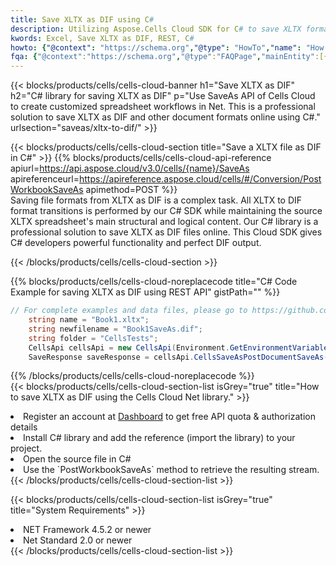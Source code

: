 ```yaml
---
title: Save XLTX as DIF using C# 
description: Utilizing Aspose.Cells Cloud SDK for C# to save XLTX format file as DIF format file. 
kwords: Excel, Save XLTX as DIF, REST, C#
howto: {"@context": "https://schema.org","@type": "HowTo","name": "How to save XLTX as DIF using the Cells Cloud Net library.","description": "How to save XLTX as DIF using the Cells Cloud Net library.","image": {"@type": "ImageObject"},"url": "/net/saveas/xltx-to-dif/","step": [{ "@type": "HowToStep","name": "How to save XLTX as DIF using the Cells Cloud Net library. step 1", "image": {"@type": "ImageObject",},"url": "/net/saveas/xltx-to-dif/","text": "Register an account at <a href='https://dashboard.aspose.cloud/'>Dashboard</a> to get free API quota & authorization details",},{ "@type": "HowToStep","name": "How to save XLTX as DIF using the Cells Cloud Net library. step 1", "image": {"@type": "ImageObject",},"url": "/net/saveas/xltx-to-dif/","text": "Install C# library and add the reference (import the library) to your project.",},{ "@type": "HowToStep","name": "How to save XLTX as DIF using the Cells Cloud Net library. step 1", "image": {"@type": "ImageObject",},"url": "/net/saveas/xltx-to-dif/","text": "Open the source file in C#",},{ "@type": "HowToStep","name": "How to save XLTX as DIF using the Cells Cloud Net library. step 1", "image": {"@type": "ImageObject",},"url": "/net/saveas/xltx-to-dif/","text": "Use the `PostWorkbookSaveAs` method to retrieve the resulting stream.",}, ],"supply": {"@type": "HowToSupply","name": "document"},"tool": [{"@type": "HowToTool","name": "Visual Studio, Visual Studio Code, Rider"},{"@type": "HowToTool","name": "Aspose Cells"}],"totalTime": "PT6M"}
fqa: {"@context":"https://schema.org","@type":"FAQPage","mainEntity":[{"@type":"Question","name":"Why save file as other formats file in C# using REST API?","acceptedAnswer":{"@type":"Answer","text":"Documents are encoded in many ways, and some files may be incompatible with the software you use. To open and read such files, just save them as appropriate file formats.<br/><ol><li>Install .NET SDK and add the reference (import the library) to your project.</li><li>Open the source file in C# using REST API.</li><li>Call the PostWorkbookSaveAsRequest() method, passing an output filename with required extension.</li><li>Get the result of save as a separate file.</li></ol>"}},{"@type":"Question","name":"What file formats can I save as with your C# library?","acceptedAnswer":{"@type":"Answer","text":"We support a variety of file formats for conversion using .NET library, including XLSX, Excel, xls , PDF, CSV, HTML, Markdown, XML, PNG, JPG, TIFF, Json, TXT and many more."}},{"@type":"Question","name":"What is the maximum allowed file size for conversion using this .NET library?","acceptedAnswer":{"@type":"Answer","text":"There are no file size limits for format conversions using .NET library."}}]}
---
```



{{< blocks/products/cells/cells-cloud-banner h1="Save XLTX as DIF" h2="C# library for saving XLTX as DIF" p="Use SaveAs API of Cells Cloud to create customized spreadsheet workflows in Net. This is a professional solution to save XLTX as DIF and other document formats online using C#." urlsection="saveas/xltx-to-dif/" >}}

{{< blocks/products/cells/cells-cloud-section  title="Save a XLTX file as DIF in C#" >}}
{{% blocks/products/cells/cells-cloud-api-reference  apiurl=https://api.aspose.cloud/v3.0/cells/{name}/SaveAs  apireferenceurl=https://apireference.aspose.cloud/cells/#/Conversion/PostWorkbookSaveAs  apimethod=POST %}}
<br/>
Saving file formats from XLTX as DIF is a complex task. All XLTX to DIF format transitions is performed by our C# SDK while maintaining the source XLTX spreadsheet's main structural and logical content. Our C# library is a professional solution to save XLTX as DIF files online. This Cloud SDK gives C# developers powerful functionality and perfect DIF output.

{{< /blocks/products/cells/cells-cloud-section >}}

{{% blocks/products/cells/cells-cloud-noreplacecode title="C# Code Example for saving XLTX as DIF using REST API" gistPath="" %}}
  
```cs
// For complete examples and data files, please go to https://github.com/aspose-cells-cloud/aspose-cells-cloud-dotnet/
    string name = "Book1.xltx";
    string newfilename = "Book1SaveAs.dif";
    string folder = "CellsTests";
    CellsApi cellsApi = new CellsApi(Environment.GetEnvironmentVariable("ProductClientId"), Environment.GetEnvironmentVariable("ProductClientSecret"));
    SaveResponse saveResponse = cellsApi.CellsSaveAsPostDocumentSaveAs(name, null, newfilename, null,null,folder);
```
  
{{% /blocks/products/cells/cells-cloud-noreplacecode  %}}
<br/>
{{< blocks/products/cells/cells-cloud-section-list isGrey="true"  title="How to save XLTX as DIF using the Cells Cloud Net library." >}}
<li>Register an account at <a href="https://dashboard.aspose.cloud/">Dashboard</a> to get free API quota & authorization details</li>
<li>Install C# library and add the reference (import the library) to your project.</li>
<li>Open the source file in C#</li>
<li>Use the `PostWorkbookSaveAs` method to retrieve the resulting stream.</li>
{{< /blocks/products/cells/cells-cloud-section-list >}}

{{< blocks/products/cells/cells-cloud-section-list isGrey="true"  title="System Requirements" >}}
<li>NET Framework 4.5.2 or newer</li>
<li>Net Standard 2.0 or newer</li>
{{< /blocks/products/cells/cells-cloud-section-list >}}
